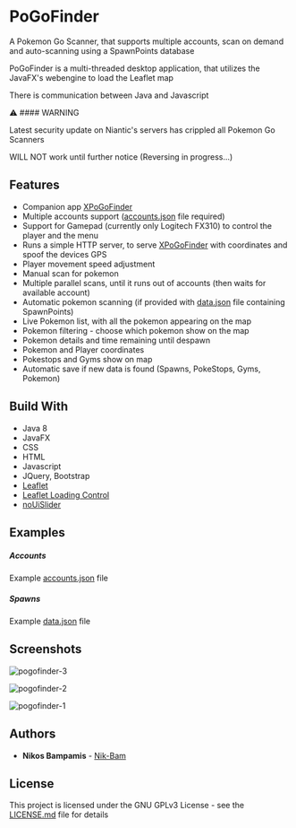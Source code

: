 # PoGoFinder

A Pokemon Go Scanner, that supports multiple accounts, scan on demand and auto-scanning using a SpawnPoints database

PoGoFinder is a multi-threaded desktop application, that utilizes the JavaFX's webengine to load the Leaflet map

There is communication between Java and Javascript

:warning: #### WARNING

Latest security update on Niantic's servers has crippled all Pokemon Go Scanners

WILL NOT work until further notice (Reversing in progress...)

## Features

* Companion app [XPoGoFinder](https://github.com/Nik-Bam/XPoGoFinder)
* Multiple accounts support ([accounts.json](data/accounts.json) file required)
* Support for Gamepad (currently only Logitech FX310) to control the player and the menu
* Runs a simple HTTP server, to serve [XPoGoFinder](https://github.com/Nik-Bam/XPoGoFinder) with coordinates and spoof the devices GPS
* Player movement speed adjustment
* Manual scan for pokemon
* Multiple parallel scans, until it runs out of accounts (then waits for available account)
* Automatic pokemon scanning (if provided with [data.json](data/data.json) file containing SpawnPoints)
* Live Pokemon list, with all the pokemon appearing on the map
* Pokemon filtering - choose which pokemon show on the map
* Pokemon details and time remaining until despawn
* Pokemon and Player coordinates
* Pokestops and Gyms show on map
* Automatic save if new data is found (Spawns, PokeStops, Gyms, Pokemon)

## Build With

* Java 8
* JavaFX
* CSS
* HTML
* Javascript
* JQuery, Bootstrap
* [Leaflet](https://github.com/Leaflet/Leaflet)
* [Leaflet Loading Control](https://github.com/ebrelsford/Leaflet.loading)
* [noUiSlider](https://refreshless.com/nouislider/)

## Examples

##### Accounts

Example [accounts.json](data/accounts.json) file

##### Spawns

Example [data.json](data/data.json) file

## Screenshots

![pogofinder-3](https://cloud.githubusercontent.com/assets/22759513/19285945/b75a5be8-9004-11e6-8b73-893528b90b5b.png)

![pogofinder-2](https://cloud.githubusercontent.com/assets/22759513/19285947/b7664480-9004-11e6-807b-03f350d215be.png)

![pogofinder-1](https://cloud.githubusercontent.com/assets/22759513/19285946/b75fba98-9004-11e6-93d7-ced560a823f5.png)

## Authors

* **Nikos Bampamis** - [Nik-Bam](https://github.com/Nik-Bam)

## License

This project is licensed under the GNU GPLv3 License - see the [LICENSE.md](LICENSE.md) file for details
